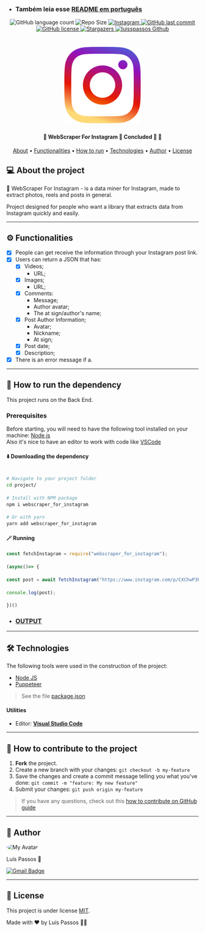 - <h3>Também leia esse <a href="./README-pt_br.md">README em português</a></h3>

<p align="center">
  <img alt="GitHub language count" src="https://img.shields.io/badge/languages-1-green">
 
  <img src="https://img.shields.io/github/repo-size/luisspassos/WebScraper-For-Instagram" alt="Repo Size">
  
   <a href="https://www.instagram.com/">
       <img src="https://img.shields.io/badge/Instagram-E4405F?style=for-the-badge&logo=instagram&logoColor=white" alt="Instagram"> 
  </a>
 
  <a href="https://github.com/luisspassos/WebScraper-For-Instagram/commits/main">
    <img alt="GitHub last commit" src="https://img.shields.io/github/last-commit/luisspassos/WebScraper-For-Instagram">  
  </a>
  
  <a href="https://github.com/luisspassos/WebScraper-For-Instagram/blob/main/LICENSE">
    <img src="https://img.shields.io/github/license/luisspassos/WebScraper-For-Instagram" alt="GitHub license">
  </a>  
      
   <a href="https://github.com/luisspassos/WebScraper-For-Instagram/stargazers">
    <img alt="Stargazers" src="https://img.shields.io/github/stars/luisspassos/WebScraper-For-Instagram?style=social">
  </a>
  
  <a href="https://github.com/luisspassos/">
    <img src="https://img.shields.io/badge/Feito%20por-luisspassos-FFA500" alt="luisspassos Github">
  </a>     
 
</p>
<h1 align="center">
    <img alt="Instagram_Logo" width="200" title="Instagram" src="https://github.com/luisspassos/WebScraper-For-Instagram/blob/main/assets/instagram_logo.png" />
</h1>

<h4 align="center"> 
	🚧  WebScraper For Instagram 🤖 Concluded 🚀 🚧
</h4>

<p align="center">
 <a href="#about-the-project">About</a> •
 <a href="#functionalities">Functionalities</a> •
 <a href="#how-to-run">How to run</a> • 
 <a href="#technologies">Technologies</a> • 
 <a href="#author">Author</a> • 
 <a href="#license">License</a>
</p>

<a name="about-the-project">
	
## 💻 About the project

🤖 WebScraper For Instagram - is a data miner for Instagram, made to extract photos, reels and posts in general.

Project designed for people who want a library that extracts data from Instagram quickly and easily.

---
	
<a name="functionalities">

## ⚙️ Functionalities

- [x] People can get receive the information through your Instagram post link.
- [x] Users can return a JSON that has:
  - [x] Videos;
    - URL;
  - [x] Images;
    - URL;
  - [x] Comments:
    - Message;
    - Author avatar;
    - The at sign/author's name;	
  - [X] Post Author Information;
    - Avatar;
    - Nickname;
    - At sign;
  - [X] Post date;
  - [X] Description;

- [x] There is an error message if a. 

---
	
<a name="how-to-run">

## 🚀 How to run the dependency

This project runs on the Back End.
	
### Prerequisites

Before starting, you will need to have the following tool installed on your machine:
[Node.js](https://nodejs.org/en/)<br>
Also it's nice to have an editor to work with code like [VSCode](https://code.visualstudio.com/)

#### ⬇️ Downloading the dependency

```bash

# Navigate to your project folder
cd project/

# Install with NPM package
npm i webscraper_for_instagram

# Or with yarn
yarn add webscraper_for_instagram

```
#### 🪄 Running

```js
const fetchInstagram = require("webscraper_for_instagram");

(async()=> {

const post = await fetchInstagram("https://www.instagram.com/p/CXChwP3Pvke/");

console.log(post);

})()
```

- <h3><a href="./output.json">OUTPUT</h3>
	
---
	
<a name="technologies">

## 🛠 Technologies

The following tools were used in the construction of the project:
	
- <a href="https://nodejs.org/en/">Node JS</a>
- <a href="https://pptr.dev/">Puppeteer</a>

> See the file <a href="https://github.com/luisspassos/WebScraper-For-Instagram/blob/main/package.json">package.json</a>

#### [](https://github.com/luisspassos/WebScraper-For-Instagram#utilit%C3%A1rios)**Utilities**

-   Editor:  **[Visual Studio Code](https://code.visualstudio.com/)**

---

## 💪 How to contribute to the project

1. **Fork** the project.
2. Create a new branch with your changes: `git checkout -b my-feature`
3. Save the changes and create a commit message telling you what you've done: `git commit -m "feature: My new feature"`
4. Submit your changes: `git push origin my-feature`
> If you have any questions, check out this [how to contribute on GitHub guide](./CONTRIBUTING.md)

---

<a name="author">

## 🦸 Author

<img style="border-radius: 50%;" src="https://github.com/luisspassos.png" width="100px;" alt="My Avatar"/>
<p>Luís Passos 🚀</p> 

[![Gmail Badge](https://img.shields.io/badge/-luis.passos013@gmail.com-c14438?style=flat-square&logo=Gmail&logoColor=white&link=mailto:luis.passos013@gmail.com)](mailto:luis.passos013@gmail.com)

---
	
<a name="license">

## 📝 License

This project is under license [MIT](./LICENSE).

Made with ❤️ by Luís Passos 👋🏽
